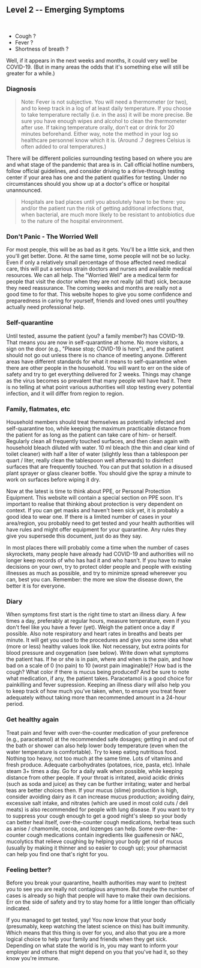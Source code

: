 ## Level 2 -- Emerging Symptoms
 
* Cough ?
* Fever ?
* Shortness of breath ?

Well, if it appears in the next weeks and months, it could very well be COVID-19. (But in many areas the odds that it's something else will still be greater for a while.)

### Diagnosis

> Note: Fever is not subjective. You will need a thermometer (or two), and to keep track in a log of at least daily temperature. If you choose to take temperature rectally (i.e. in the ass) it will be more precise. Be sure you have enough wipes and alcohol to clean the thermometer after use. If taking temperature orally, don’t eat or drink for 20 minutes beforehand. Either way, note the method in your log so healthcare personnel know which it is. (Around .7 degrees Celsius is often added to oral temperatures.) 

There will be different policies surrounding testing based on where you are and what stage of the pandemic that area is in. Call official hotline numbers, follow official guidelines, and consider driving to a drive-through testing center if your area has one and the patient qualifies for testing. Under no circumstances should you show up at a doctor's office or hospital unannounced. 

> Hospitals are bad places until you absolutely have to be there: you and/or the patient run the risk of getting additional infections that, when bacterial, are much more likely to be resistant to antobiotics due to the nature of the hospital environment.

### Don't Panic - The Worried Well

For most people, this will be as bad as it gets. You'll be a little sick, and then you'll get better. Done. At the same time, some people will not be so lucky. Even if only a relatively small percentage of those affected need medical care, this will put a serious strain doctors and nurses and available medical resources. We can all help. The "Worried Well" are a medical term for people that visit the doctor when they are not really (all that) sick, because they need reassurance. The coming weeks and months are really not a good time to for that. This website hopes to give you some confidence and preparedness in caring for yourself, friends and loved ones until you/they actually need professional help.

### Self-quarantine

Until tested, assume the patient (you? a family member?) has COVID-19. That means you are now in self-quarantine at home. No more visitors, a sign on the door (e.g., "Please stop; COVID-19 is here"), and the patient should not go out unless there is no chance of meeting anyone. Different areas have different standards for what it means to self-quarantine when there are other people in the household. You will want to err on the side of safety and try to get everything delivered for 2 weeks. Things may change as the virus becomes so prevalent that many people will have had it. There is no telling at what point various authorities will stop testing every potential infection, and it will differ from region to region.

### Family, flatmates, etc

Household members should treat themselves as potentially infected and self-quarantine too, while keeping the maximum practicable distance from the patient for as long as the patient can take care of him- or herself. Regularly clean all frequently touched surfaces, and then clean again with household bleach diluted with water. 10 ml bleach (the thin and clear kind of toilet cleaner) with half a liter of water (slightly less than a tablespoon per quart / liter, really clean the tablespoon well afterwards) to disinfect surfaces that are frequently touched. You can put that solution in a disused plant sprayer or glass cleaner bottle. You should give the spray a minute to work on surfaces before wiping it dry.

Now at the latest is time to think about PPE, or Personal Protection Equipment. This website will contain a special section on PPE soon. It's important to realise that thinking about protection is very dependent on context. If you can get masks and haven't been sick yet, it is probably a good idea to wear one. If there is a limited number of cases in your area/region, you probably need to get tested and your health authorities will have rules and might offer equipment for your quarantine. Any rules they give you supersede this document, just do as they say.

In most places there will probably come a time when the number of cases skyrockets, many people have already had COVID-19 and authorities will no longer keep records of who has had it and who hasn't. If you have to make decisions on your own, try to protect older people and people with existing illnesses as much as possible, and try to minimize spread whereever you can, best you can. Remember: the more we slow the disease down, the better it is for everyone.

### Diary

When symptoms first start is the right time to start an illness diary. A few times a day, preferably at regular hours, measure temperature, even if you don't feel like you have a fever (yet). Weigh the patient once a day if possible. Also note respiratory and heart rates in breaths and beats per minute. It will get you used to the procedures and give you some idea what (more or less) healthy values look like. Not necessary, but extra points for blood pressure and oxygenation (see below). Write down what symptoms the patient has. If he or she is in pain, where and when is the pain, and how bad on a scale of 0 (no pain) to 10 (worst pain imaginable)? How bad is the cough? What color if there is mucus being produced? And be sure to note what medication, if any, the patient takes. Paracetamol is a good choice for painkilling and fever supression. Keeping an illness diary will also help you to keep track of how much you've taken, when, to ensure you treat fever adequately without taking more than recommended amount in a 24-hour period. 

### Get healthy again

Treat pain and fever with over-the-counter medication of your preference (e.g., paracetamol) at the recommended safe dosages; getting in and out of the bath or shower can also help lower body temperature (even when the water temperature is comfortable). Try to keep eating nutritious food. Nothing too heavy, not too much at the same time. Lots of vitamins and fresh produce. Adequate carbohydrates (potatoes, rice, pasta, etc). Inhale steam 3+ times a day. Go for a daily walk when possible, while keeping distance from other people. If your throat is irritated, avoid acidic drinks (such as soda and juice) as they can be further irritating; water and herbal teas are better choices then. If your mucus (slime) production is high, consider avoiding dairy as it can increase mucus production; avoiding dairy, excessive salt intake, and nitrates (which are used in most cold cuts / deli meats) is also recommended for people with lung disease. If you want to try to suppress your cough enough to get a good night's sleep so your body can better heal itself, over-the-counter cough medications, herbal teas such as anise / chamomile, cocoa, and lozenges can help. Some over-the-counter cough medications contain ingredients like guaifenesin or NAC, mucolytics that relieve coughing by helping your body get rid of mucus (usually by making it thinner and so easier to cough up); your pharmacist can help you find one that's right for you. 

### Feeling better?

Before you break your quarantine, health authorities may want to (re)test you to see you are really not contagious anymore. But maybe the number of cases is already so high that people will have to make their own decisions. Err on the side of safety and try to stay home for a little longer than officially indicated. 

If you managed to get tested, yay! You now know that your body (presumably, keep watching the latest science on this) has built immunity. Which means that this thing is over for you, and also that you are a more logical choice to help your family and friends when they get sick. Depending on what state the world is in, you may want to inform your employer and others that might depend on you that you've had it, so they know you're immune.
